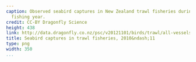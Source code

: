 ```yaml
---
caption: Observed seabird captures in New Zealand trawl fisheries during the 2010&ndash;11
  fishing year.
credit: CC-BY Dragonfly Science
height: 438
link: http://data.dragonfly.co.nz/psc/v20121101/birds/trawl/all-vessels/eez/2011/
title: Seabird captures in trawl fisheries, 2010&ndash;11
type: png
width: 350
...
```

